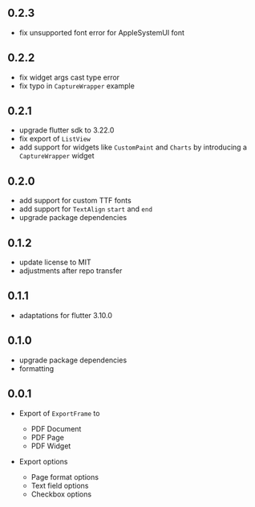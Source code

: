 ## 0.2.3

- fix unsupported font error for AppleSystemUI font

## 0.2.2

- fix widget args cast type error
- fix typo in `CaptureWrapper` example

## 0.2.1

- upgrade flutter sdk to 3.22.0
- fix export of `ListView`
- add support for widgets like `CustomPaint` and `Charts` by introducing a `CaptureWrapper` widget

## 0.2.0

- add support for custom TTF fonts
- add support for `TextAlign` `start` and `end`
- upgrade package dependencies

## 0.1.2

- update license to MIT
- adjustments after repo transfer

## 0.1.1

- adaptations for flutter 3.10.0

## 0.1.0

- upgrade package dependencies
- formatting

## 0.0.1

- Export of `ExportFrame` to

  - PDF Document
  - PDF Page
  - PDF Widget

- Export options
  - Page format options
  - Text field options
  - Checkbox options
